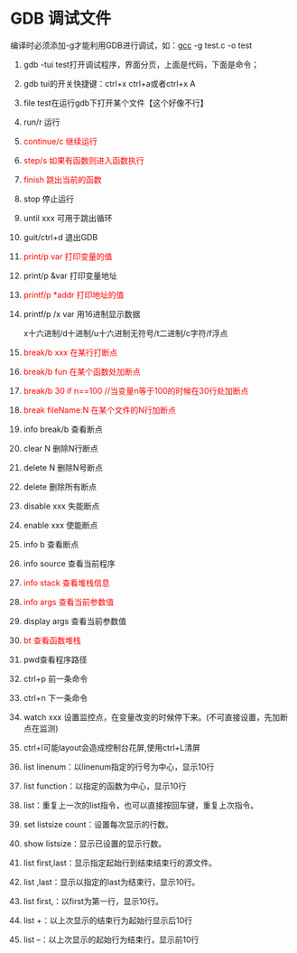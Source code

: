 # GDB 调试文件

[csdn博文]: https://blog.csdn.net/weixin_39603604/article/details/116710683	"GDB调试"

编译时必须添加-g才能利用GDB进行调试，如：[gcc](https://so.csdn.net/so/search?q=gcc&spm=1001.2101.3001.7020) -g test.c -o test

1. gdb -tui test打开调试程序，界面分页，上面是代码，下面是命令；

2. gdb tui的开关快捷键：ctrl+x ctrl+a或者ctrl+x A

3. file test在运行gdb下打开某个文件【这个好像不行】

4. run/r 运行

5. <font color ='red'>continue/c 继续运行</font>

6. <font color ='red'>step/s 如果有函数则进入函数执行</font>

7. <font color ='red'>finish 跳出当前的函数</font>

8. stop 停止运行

9. until xxx 可用于跳出循环

10. guit/ctrl+d 退出GDB

11. <font color ='red'>print/p var 打印变量的值</font>

12. print/p &var 打印变量地址

13. <font color ='red'>printf/p *addr 打印地址的值</font>

14. printf/p /x var 用16进制显示数据

    x十六进制/d十进制/u十六进制无符号/t二进制/c字符/f浮点

15. <font color ='red'>break/b xxx 在某行打断点</font>

16. <font color ='red'>break/b fun 在某个函数处加断点</font>

17. <font color ='red'>break/b 30 if n==100 //当变量n等于100的时候在30行处加断点</font>

18. <font color ='red'>break fileName:N 在某个文件的N行加断点</font>

19. info break/b 查看断点

20. clear N 删除N行断点

21. delete N 删除N号断点

22. delete 删除所有断点

23. disable xxx 失能断点

24. enable xxx 使能断点

25. info b 查看断点

26. info source 查看当前程序

27. <font color ='red'>info stack 查看堆栈信息</font>

28. <font color ='red'>info args 查看当前参数值</font>

29. display args 查看当前参数值

30. <font color ='red'>bt 查看函数堆栈</font>

31. pwd查看程序路径

32. ctrl+p 前一条命令

33. ctrl+n 下一条命令

34. watch xxx 设置监控点，在变量改变的时候停下来。(不可直接设置，先加断点在监测)

35. ctrl+l可能layout会造成控制台花屏,使用ctrl+L清屏

36. list linenum：以linenum指定的行号为中心，显示10行

37. list function：以指定的函数为中心，显示10行

38. list：重复上一次的list指令，也可以直接按回车键，重复上次指令。

39. set listsize count：设置每次显示的行数。

40. show listsize：显示已设置的显示行数。

41. list first,last：显示指定起始行到结束结束行的源文件。

42. list ,last：显示以指定的last为结束行，显示10行。

43. list first,：以first为第一行，显示10行。

44. list +：以上次显示的结束行为起始行显示后10行

45. list –：以上次显示的起始行为结束行，显示前10行
